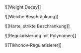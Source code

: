 ![[Weight Decay]]

![[Weiche Beschränkung]]

![[Harte, strikte Beschränkung]]

![[Regularisierung mit Polynomen]]

![[Tikhonov-Regularisierer]]